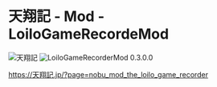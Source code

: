 # 天翔記 - Mod - LoiloGameRecordeMod

![天翔記](https://img.shields.io/badge/天翔記-with_PK-6479ff.svg)
![LoiloGameRecorderMod 0.3.0.0](https://img.shields.io/badge/LoiloGameRecorderMod-0.3.0.0-6479ff.svg)

https://天翔記.jp/?page=nobu_mod_the_loilo_game_recorder
